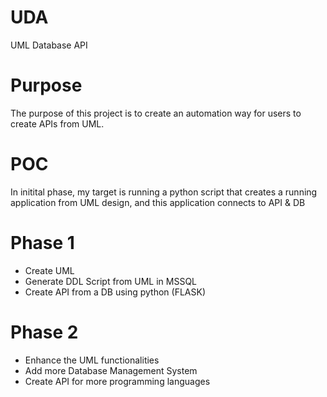 # UDA
UML Database API

# Purpose
The purpose of this project is to create an automation way for users to create APIs from UML.

# POC
In initital phase, my target is running a python script that creates a running application from UML design, and this application connects to API & DB

# Phase 1
- Create UML
- Generate DDL Script from UML in MSSQL
- Create API from a DB using python (FLASK)

 # Phase 2
 - Enhance the UML functionalities
 - Add more Database Management System
 - Create API for more programming languages 


